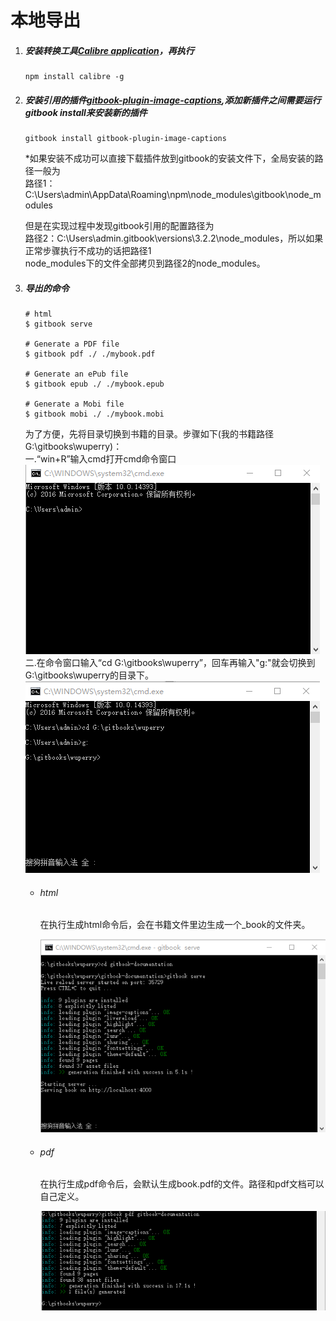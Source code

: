 # 本地导出

1. ##### 安装转换工具[Calibre application](https://calibre-ebook.com/download)，再执行

   ```
   npm install calibre -g
   ```
2. ##### 安装引用的插件[gitbook-plugin-image-captions](https://plugins.gitbook.com/plugin/image-captions),添加新插件之间需要运行gitbook install来安装新的插件

   ```
   gitbook install gitbook-plugin-image-captions
   ```

   \*如果安装不成功可以直接下载插件放到gitbook的安装文件下，全局安装的路径一般为  
   路径1：C:\Users\admin\AppData\Roaming\npm\node\_modules\gitbook\node\_modules

   但是在实现过程中发现gitbook引用的配置路径为  
   路径2：C:\Users\admin.gitbook\versions\3.2.2\node\_modules，所以如果正常步骤执行不成功的话把路径1  
    node\_modules下的文件全部拷贝到路径2的node\_modules。

3. ##### 导出的命令

   ```
   # html
   $ gitbook serve

   # Generate a PDF file
   $ gitbook pdf ./ ./mybook.pdf

   # Generate an ePub file
   $ gitbook epub ./ ./mybook.epub

   # Generate a Mobi file
   $ gitbook mobi ./ ./mybook.mobi
   ```

   为了方便，先将目录切换到书籍的目录。步骤如下\(我的书籍路径 G:\gitbooks\wuperry\)：  
   一.“win+R”输入cmd打开cmd命令窗口  
   ![](/assets/import19.png)  
   二.在命令窗口输入“cd G:\gitbooks\wuperry”，回车再输入"g:"就会切换到G:\gitbooks\wuperry的目录下。  
   ![](/assets/import20.png)

   * ###### html

     在执行生成html命令后，会在书籍文件里边生成一个\_book的文件夹。

     ![](/assets/import13.png)
 
   * ###### pdf

     在执行生成pdf命令后，会默认生成book.pdf的文件。路径和pdf文档可以自己定义。

     ![](/assets/import14.png)



